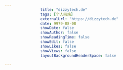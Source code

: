 ---
                title: "dizzytech.de"
                tags: [个人网站]
                externalUrl: "https://dizzytech.de"
                date: 9979-08-08
                showDate: false
                showAuthor: false
                showReadingTime: false
                showEdit: false
                showLikes: false
                showViews: false
                layoutBackgroundHeaderSpace: false
                ---

